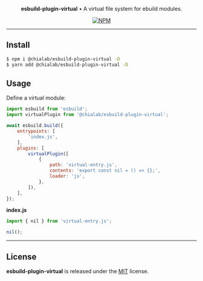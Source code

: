 <p align="center">
    <strong>esbuild-plugin-virtual</strong> • A virtual file system for ebuild modules.
</p>

<p align="center">
    <a href="https://www.npmjs.com/package/@chialab/esbuild-plugin-virtual"><img alt="NPM" src="https://img.shields.io/npm/v/@chialab/esbuild-plugin-virtual.svg?style=flat-square"></a>
</p>

---

## Install

```sh
$ npm i @chialab/esbuild-plugin-virtual -D
$ yarn add @chialab/esbuild-plugin-virtual -D
```

## Usage

Define a virtual module:

```js
import esbuild from 'esbuild';
import virtualPlugin from '@chialab/esbuild-plugin-virtual';

await esbuild.build({
    entrypoints: [
        'index.js',
    ],
    plugins: [
        virtualPlugin([
            {
                path: 'virtual-entry.js',
                contents: 'export const nil = () => {};',
                loader: 'js',
            },
        ]),
    ],
});
```

**index.js**

```js
import { nil } from 'virtual-entry.js';

nil();
```

---

## License

**esbuild-plugin-virtual** is released under the [MIT](https://github.com/chialab/rna/blob/main/packages/esbuild-plugin-virtual/LICENSE) license.
